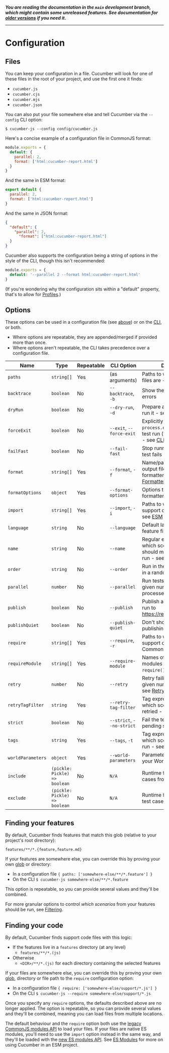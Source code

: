 _**You are reading the documentation in the `main` development branch, which might contain some unreleased features. See documentation for [older versions](https://github.com/cucumber/cucumber-js/blob/main/docs/older_versions.md) if you need it.**_

----

# Configuration

## Files

You can keep your configuration in a file. Cucumber will look for one of these files in the root of your project, and use the first one it finds:

- `cucumber.js`
- `cucumber.cjs`
- `cucumber.mjs`
- `cucumber.json`

You can also put your file somewhere else and tell Cucumber via the `--config` CLI option:

```shell
$ cucumber-js --config config/cucumber.js
```

Here's a concise example of a configuration file in CommonJS format:

```js
module.exports = {
  default: {
    parallel: 2,
    format: ['html:cucumber-report.html']
  }
}
```

And the same in ESM format:

```js
export default {
  parallel: 2,
  format: ['html:cucumber-report.html']
}
```

And the same in JSON format:

```json
{
  "default": {
    "parallel": 2,
      "format": ["html:cucumber-report.html"]
  }
}
```

Cucumber also supports the configuration being a string of options in the style of the CLI, though this isn't recommended:

```js
module.exports = {
  default: '--parallel 2 --format html:cucumber-report.html'
}
```

(If you're wondering why the configuration sits within a "default" property, that's to allow for [Profiles](./profiles.md).)

## Options

These options can be used in a configuration file (see [above](#files)) or on the [CLI](./cli.md), or both.

- Where options are repeatable, they are appended/merged if provided more than once.
- Where options aren't repeatable, the CLI takes precedence over a configuration file.

| Name              | Type                          | Repeatable | CLI Option                | Description                                                                                                       | Default       |
| ----------------- | ----------------------------- | ---------- | ------------------------- | ----------------------------------------------------------------------------------------------------------------- | ------------- |
| `paths`           | `string[]`                    | Yes        | (as arguments)            | Paths to where your feature files are - see [below](#finding-your-features)                                       | []            |
| `backtrace`       | `boolean`                     | No         | `--backtrace`, `-b`       | Show the full backtrace for errors                                                                                | false         |
| `dryRun`          | `boolean`                     | No         | `--dry-run`, `-d`         | Prepare a test run but don't run it - see [Dry Run](./dry_run.md)                                                 | false         |
| `forceExit`       | `boolean`                     | No         | `--exit`, `--force-exit`  | Explicitly call `process.exit()` after the test run (when run via CLI) - see [CLI](./cli.md)                      | false         |
| `failFast`        | `boolean`                     | No         | `--fail-fast`             | Stop running tests when a test fails - see [Fail Fast](./fail_fast.md)                                            | false         |
| `format`          | `string[]`                    | Yes        | `--format`, `-f`          | Name/path and (optionally) output file path of each formatter to use - see [Formatters](./formatters.md)          | []            |
| `formatOptions`   | `object`                      | Yes        | `--format-options`        | Options to be provided to formatters - see [Formatters](./formatters.md)                                          | {}            |
| `import`          | `string[]`                    | Yes        | `--import`, `-i`          | Paths to where your support code is, for ESM - see [ESM](./esm.md)                                                | []            |
| `language`        | `string`                      | No         | `--language`              | Default language for your feature files                                                                           | en            |
| `name`            | `string`                      | No         | `--name`                  | Regular expressions of which scenario names should match one of to be run - see [Filtering](./filtering.md#names) | []            |
| `order`           | `string`                      | No         | `--order`                 | Run in the order defined, or in a random order                                                                    | defined       |
| `parallel`        | `number`                      | No         | `--parallel`              | Run tests in parallel with the given number of worker processes - see [Parallel](./parallel.md)                   | 0             |
| `publish`         | `boolean`                     | No         | `--publish`               | Publish a report of your test run to <https://reports.cucumber.io/>                                               | false         |
| `publishQuiet`    | `boolean`                     | No         | `--publish-quiet`         | Don't show info about publishing reports                                                                          | false         |
| `require`         | `string[]`                    | Yes        | `--require`, `-r`         | Paths to where your support code is, for CommonJS - see [below](#finding-your-code)                               | []            |
| `requireModule`   | `string[]`                    | Yes        | `--require-module`        | Names of transpilation modules to load, loaded via `require()` - see [Transpiling](./transpiling.md)              | []            |
| `retry`           | `number`                      | No         | `--retry`                 | Retry failing tests up to the given number of times - see [Retry](./retry.md)                                     | 0             |
| `retryTagFilter`  | `string`                      | Yes        | `--retry-tag-filter`      | Tag expression to filter which scenarios can be retried - see [Retry](./retry.md)                                 |               |
| `strict`          | `boolean`                     | No         | `--strict`, `--no-strict` | Fail the test run if there are pending steps                                                                      | true          |
| `tags`            | `string`                      | Yes        | `--tags`, `-t`            | Tag expression to filter which scenarios should be run - see [Filtering](./filtering.md#tags)                     |               |
| `worldParameters` | `object`                      | Yes        | `--world-parameters`      | Parameters to be passed to your World - see [World](./support_files/world.md)                                     | {}            |
| `include`         | `(pickle: Pickle) => boolean` | No         | `N/A`                     | Runtime filter to include test cases from the run                                                                 | `() => true`  |
| `exclude`         | `(pickle: Pickle) => boolean` | No         | `N/A`                     | Runtime filter to exclude test cases from the run                                                                 | `() => false` |

## Finding your features

By default, Cucumber finds features that match this glob (relative to your project's root directory):

```
features/**/*.{feature,feature.md}
```

If your features are somewhere else, you can override this by proving your own [glob](https://github.com/isaacs/node-glob) or directory:

- In a configuration file `{ paths: ['somewhere-else/**/*.feature'] }`
- On the CLI `$ cucumber-js somewhere-else/**/*.feature`

This option is repeatable, so you can provide several values and they'll be combined.

For more granular options to control _which scenarios_ from your features should be run, see [Filtering](./filtering.md).

## Finding your code

By default, Cucumber finds support code files with this logic:

* If the features live in a `features` directory (at any level)
  * `features/**/*.(js)`
* Otherwise
  * `<DIR>/**/*.(js)` for each directory containing the selected features

If your files are somewhere else, you can override this by proving your own [glob](https://github.com/isaacs/node-glob), directory or file path to the `require` configuration option:

- In a configuration file `{ require: ['somewhere-else/support/*.js'] }`
- On the CLI `$ cucumber-js --require somewhere-else/support/*.js` 

Once you specify any `require` options, the defaults described above are no longer applied. The option is repeatable, so you can provide several values and they'll be combined, meaning you can load files from multiple locations.

The default behaviour and the `require` option both use the [legacy CommonJS modules API](https://nodejs.org/api/modules.html) to load your files. If your files are native ES modules, you'll need to use the `import` option instead in the same way, and they'll be loaded with the [new ES modules API](https://nodejs.org/api/esm.html). See [ES Modules](./esm.md) for more on using Cucumber in an ESM project.
